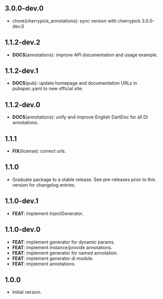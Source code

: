 ## 3.0.0-dev.0

 - chore(cherrypick_annotations): sync version with cherrypick 3.0.0-dev.0

## 1.1.2-dev.2

 - **DOCS**(annotations): improve API documentation and usage example.

## 1.1.2-dev.1

 - **DOCS**(pub): update homepage and documentation URLs in pubspec.yaml to new official site.

## 1.1.2-dev.0

 - **DOCS**(annotations): unify and improve English DartDoc for all DI annotations.

## 1.1.1

 - **FIX**(license): correct urls.

## 1.1.0

 - Graduate package to a stable release. See pre-releases prior to this version for changelog entries.

## 1.1.0-dev.1

 - **FEAT**: implement InjectGenerator.

## 1.1.0-dev.0

 - **FEAT**: implement generator for dynamic params.
 - **FEAT**: implement instance/provide annotations.
 - **FEAT**: implement generator for named annotation.
 - **FEAT**: implement generator di module.
 - **FEAT**: implement annotations.

## 1.0.0

- Initial version.
